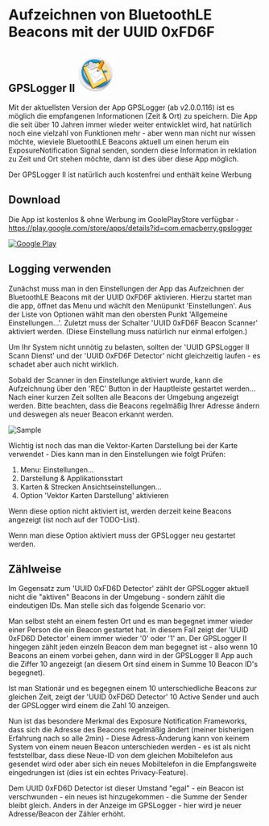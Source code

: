 # Aufzeichnen von BluetoothLE Beacons mit der UUID 0xFD6F

## GPSLogger II ![AppLogo](/misc/docs/gpsl-icon.png)
Mit der aktuellsten Version der App GPSLogger (ab v2.0.0.116) ist es möglich die empfangenen Informationen (Zeit & Ort) zu speichern. Die App die seit über 10 Jahren immer wieder weiter entwicklet wird, hat natürlich noch eine vielzahl von Funktionen mehr - aber wenn man nicht nur wissen möchte, wieviele BluetoothLE Beacons aktuell um einen herum ein ExposureNotification Signal senden, sondern diese Information in reklation zu Zeit und Ort stehen möchte, dann ist dies über diese App möglich.

Der GPSLogger II ist natürlich auch kostenfrei und enthält keine Werbung

## Download
Die App ist kostenlos & ohne Werbung im GoolePlayStore verfügbar - https://play.google.com/store/apps/details?id=com.emacberry.gpslogger

[![Google Play](/misc/playstore/google-play-badge_de.png)](https://play.google.com/store/apps/details?id=com.emacberry.gpslogger)

## Logging verwenden
Zunächst muss man in den Einstellungen der App das Aufzeichnen der BluetoothLE Beacons mit der UUID 0xFD6F aktivieren. Hierzu startet man die app, öffnet das Menu und wächlt den Menüpunkt 'Einstellungen'. Aus der Liste von Optionen wählt man den obersten Punkt 'Allgemeine Einstellungen...'. Zuletzt muss der Schalter 'UUID 0xFD6F Beacon Scanner' aktiviert werden. (Diese Einstellung muss natürlich nur einmal erfolgen.)

Um Ihr System nicht unnötig zu belasten, sollten der 'UUID GPSLogger II Scann Dienst' und der 'UUID 0xFD6F Detector' nicht gleichzeitig laufen - es schadet aber auch nicht wirklich.

Sobald der Scanner in den Einstellunge aktiviert wurde, kann die Aufzeichnung über den 'REC' Button in der Hauptleiste gestartet werden... Nach einer kurzen Zeit sollten alle Beacons der Umgebung angezeigt werden. Bitte beachten, dass die Beacons regelmäßig Ihrer Adresse ändern und deswegen als neuer Beacon erkannt werden.

![Sample](/misc/docs/gpsl-uuid.png)

Wichtig ist noch das man die Vektor-Karten Darstellung bei der Karte verwendet - Dies kann man in den Einstellungen wie folgt Prüfen:
1. Menu: Einstellungen...
1. Darstellung & Applikationsstart
1. Karten & Strecken Ansichtseinstellungen...
1. Option 'Vektor Karten Darstellung' aktivieren

Wenn diese option nicht aktiviert ist, werden derzeit keine Beacons angezeigt (ist noch auf der TODO-List).

Wenn man diese Option aktiviert muss der GPSLogger neu gestartet werden.

## Zählweise
Im Gegensatz zum 'UUID 0xFD6D Detector' zählt der GPSLogger aktuell nicht die "aktiven" Beacons in der Umgebung - sondern zählt die eindeutigen IDs. Man stelle sich das folgende Scenario vor:

Man selbst steht an einem festen Ort und es man begegnet immer wieder einer Person die ein Beacon gestartet hat. In diesem Fall zeigt der 'UUID 0xFD6D Detector' einem immer wieder '0' oder '1' an. Der GPSLogger II hingegen zählt jeden einzeln Beacon dem man begegnet ist - also wenn 10 Beacons an einem vorbei gehen, dann wird in der GPSLogger II App auch die Ziffer 10 angezeigt (an diesem Ort sind einem in Summe 10 Beacon ID's begegnet).

Ist man Stationär und es begegnen einem 10 unterschiedliche Beacons zur gleichen Zeit, zeigt der 'UUID 0xFD6D Detector' 10 Active Sender und auch der GPSLogger wird einem die Zahl 10 anzeigen.

Nun ist das besondere Merkmal des Exposure Notification Frameworks, dass sich die Adresse des Beacons regelmäßig ändert (meiner bisherigen Erfahrung nach so alle 2min) - Diese Adress-Änderung kann von keinem System von einem neuen Beacon unterschieden werden - es ist als nicht feststellbar, dass diese Neue-ID von dem gleichen Mobiltelefon aus gesendet wird oder aber sich ein neues Mobiltelefon in die Empfangsweite eingedrungen ist (dies ist ein echtes Privacy-Feature). 

Dem UUID 0xFD6D Detector ist dieser Umstand "egal" - ein Beacon ist verschwunden - ein neues ist hinzugekommen - die Summe der Sender bleibt gleich. Anders in der Anzeige im GPSLogger - hier wird je neuer Adresse/Beacon der Zähler erhöht.

[//]: # (### Besonderheit im GPSLogger II)
[//]: # (Aktuell ist die Implementierung so, dass der Scanner jede neue Adresse nur genau einmal [wie sie das erste mal im Scann auftaucht] meldet. Startet man die Aufzeichnung nachdem ein Beacon bereits vom Scanner erfasst wurde, so bekommt man auf der Karte für diese Beacon Adresse kein Symbol angezeigt - erst wenn das Beacon das nächste mal seine Adresse ändert, erscheint das Beacon auch auf der Karte. Dies kann den Eindruck erwecken, dass die Erkennung eines neuen Beacons länger dauern kann - dem ist nicht so. Sobald ein neues Beacon in Reichweite ist, wird es vom Scanner erfasst - die neue ID gemeldet und es erfolgt die Anzeige auf der Karte. Derzeit läßt das App-Design es nicht zu den im Hintergrund laufenden Scanner beim Start einer Aufzeichnung komplett zurückzusetzen [da muss ich nochmal in mich gehen].)

[//]: # (Zusammenfassend - Nach dem Start der Aufzeichnung kann es im ungünstigsten Fall bis zu zwei Minuten dauern bis ein Beacon [das sich schon vor dem Start der Aufzeichnung erfasst wurde] angezeigt wird. Neue Beacons werden sofort angezeigt.)
